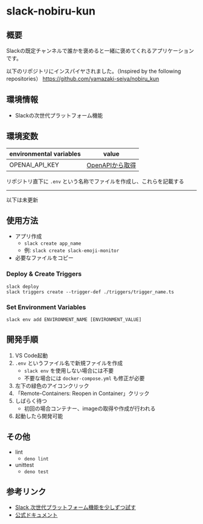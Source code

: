 # slack-nobiru-kun

## 概要

Slackの既定チャンネルで誰かを褒めると一緒に褒めてくれるアプリケーションです。

以下のリポジトリにインスパイヤされました。（Inspired by the following repositories）
https://github.com/yamazaki-seiya/nobiru_kun

## 環境情報

- Slackの次世代プラットフォーム機能


## 環境変数

| environmental variables | value |
|---|---|
| OPENAI_API_KEY | [OpenAPIから取得](https://platform.openai.com/account/api-keys) |

リポジトリ直下に `.env` という名称でファイルを作成し、これらを記載する

----

以下は未更新

## 使用方法

- アプリ作成
  - `slack create app_name`
  - 例: `slack create slack-emoji-monitor`
- 必要なファイルをコピー

### Deploy & Create Triggers

```
slack deploy
slack triggers create --trigger-def ./triggers/trigger_name.ts
```

### Set Environment Variables

```
slack env add ENVIRONMENT_NAME [ENVIRONMENT_VALUE]
```

## 開発手順

1. VS Code起動
2. `.env` というファイル名で新規ファイルを作成
   - `slack env` を使用しない場合には不要
   - 不要な場合には `docker-compose.yml` も修正が必要
3. 左下の緑色のアイコンクリック
4. 「Remote-Containers: Reopen in Container」クリック
5. しばらく待つ
   - 初回の場合コンテナー、imageの取得や作成が行われる
6. 起動したら開発可能

## その他

- lint
  - `deno lint`
- unittest
  - `deno test`

## 参考リンク

- [Slack 次世代プラットフォーム機能を少しずつ試す](https://qiita.com/seratch/items/b1449132add003e61de6)
- [公式ドキュメント](https://api.slack.com/future)
